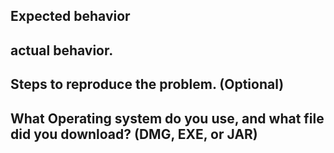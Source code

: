 ## Expected behavior ##

## actual behavior. ##

## Steps to reproduce the problem. (Optional) ##

## What Operating system do you use, and what file did you download? (DMG, EXE, or JAR) ##


